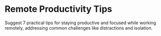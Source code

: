 # Remote Productivity Tips

Suggest 7 practical tips for staying productive and focused while working remotely, addressing common challenges like distractions and isolation.